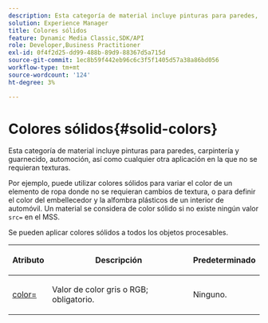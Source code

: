 ```yaml
---
description: Esta categoría de material incluye pinturas para paredes, carpintería y guarnecido, automoción, así como cualquier otra aplicación en la que no se requieran texturas.
solution: Experience Manager
title: Colores sólidos
feature: Dynamic Media Classic,SDK/API
role: Developer,Business Practitioner
exl-id: 0f4f2d25-dd99-488b-89d9-88367d5a715d
source-git-commit: 1ec8b59f442eb96c6c3f5f1405d57a38a86bd056
workflow-type: tm+mt
source-wordcount: '124'
ht-degree: 3%

---
```


# Colores sólidos{#solid-colors}

Esta categoría de material incluye pinturas para paredes, carpintería y guarnecido, automoción, así como cualquier otra aplicación en la que no se requieran texturas.

Por ejemplo, puede utilizar colores sólidos para variar el color de un elemento de ropa donde no se requieran cambios de textura, o para definir el color del embellecedor y la alfombra plásticos de un interior de automóvil. Un material se considera de color sólido si no existe ningún valor `src=` en el MSS.

Se pueden aplicar colores sólidos a todos los objetos procesables.

<table id="table_9245240311A44659A74C7A5EDD7D1503"> 
 <thead> 
  <tr> 
   <th colname="col1" class="entry"> <p>Atributo </p> </th> 
   <th colname="col2" class="entry"> <p>Descripción </p> </th> 
   <th colname="col3" class="entry"> <p>Predeterminado </p> </th> 
  </tr> 
 </thead>
 <tbody> 
  <tr> 
   <td colname="col1"> <p> <a href="../../../../../../ir-api/http-protocol/image-rendering-api-ref/c-ir-http-protocol-ref/c-ir-http-protocol-command-reference/r-ir-http-color.md#reference-ea3cba9edfe94dbab86d8f123a9ed0aa" type="reference" format="dita" scope="local"> <span class="codeph"> color=  </span> </a> </p> </td> 
   <td colname="col2"> <p> Valor de color gris o RGB; obligatorio. </p> </td> 
   <td colname="col3"> <p>Ninguno. </p> </td> 
  </tr> 
 </tbody> 
</table>
